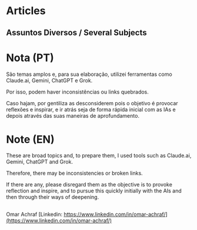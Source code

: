# Articles

## Assuntos Diversos / Several Subjects



# Nota (PT) 

São temas amplos e, para sua elaboração, utilizei ferramentas como Claude.ai, Gemini, ChatGPT e Grok.  

Por isso, podem haver inconsistências ou links quebrados.  

Caso hajam, por gentiliza as desconsiderem pois o objetivo é provocar reflexões e inspirar, e ir atrás seja de forma rápida inicial com as IAs e depois através das suas maneiras de aprofundamento.



# Note (EN)

These are broad topics and, to prepare them, I used tools such as Claude.ai, Gemini, ChatGPT and Grok.

Therefore, there may be inconsistencies or broken links.

If there are any, please disregard them as the objective is to provoke reflection and inspire, and to pursue this quickly initially with the AIs and then through their ways of deepening.


##
Omar Achraf [Linkedin: https://www.linkedin.com/in/omar-achraf/](https://www.linkedin.com/in/omar-achraf/)

